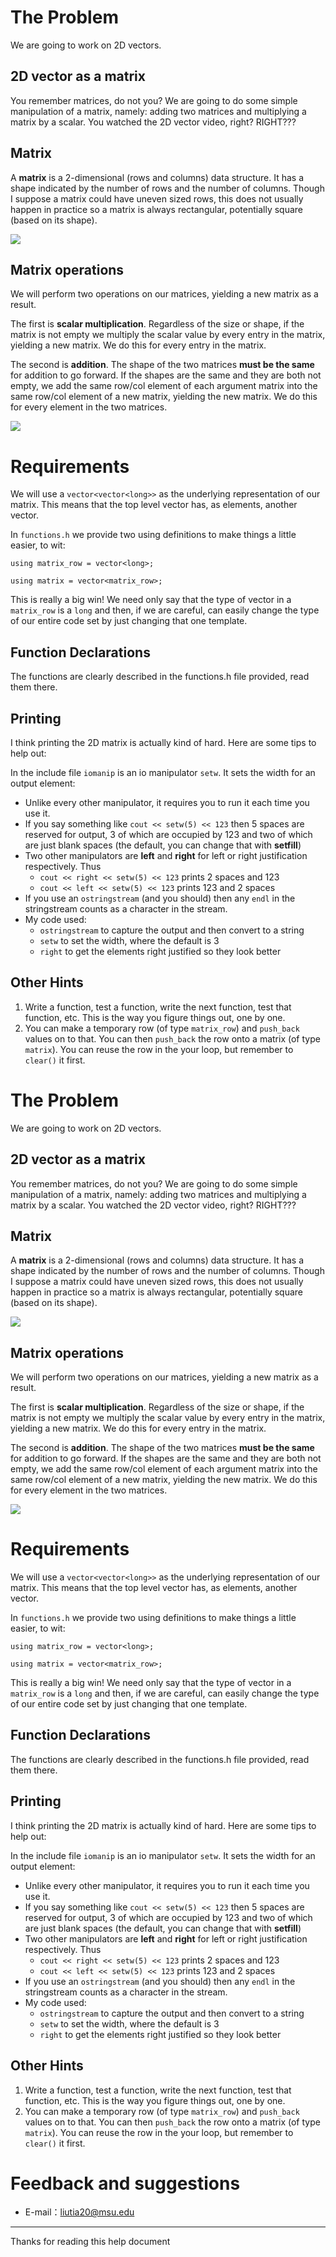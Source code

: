 # The Problem

We are going to work on 2D vectors.

## 2D vector as a matrix

You remember matrices, do not you? We are going to do some simple manipulation of a matrix, namely: adding two matrices and multiplying a matrix by a scalar. You watched the 2D vector video, right? RIGHT???

## Matrix

A **matrix** is a 2-dimensional (rows and columns) data structure. It has a shape indicated by the number of rows and the number of columns. Though I suppose a matrix could have uneven sized rows, this does not usually happen in practice so a matrix is always rectangular, potentially square (based on its shape).

![](https://raw.githubusercontent.com/liutiantian233/CPP-Lab/master/Lab07/lab07-1.png)

## Matrix operations

We will perform two operations on our matrices, yielding a new matrix as a result.

The first is **scalar multiplication**. Regardless of the size or shape, if the matrix is not empty we multiply the scalar value by every entry in the matrix, yielding a new matrix. We do this for every entry in the matrix.

The second is **addition**. The shape of the two matrices **must be the same** for addition to go forward. If the shapes are the same and they are both not empty, we add the same row/col element of each argument matrix into the same row/col element of a new matrix, yielding the new matrix. We do this for every element in the two matrices.

![](https://raw.githubusercontent.com/liutiantian233/CPP-Lab/master/Lab07/lab07-2.png)

# Requirements

We will use a `vector<vector<long>>` as the underlying representation of our matrix. This means that the top level vector has, as elements, another vector.

In `functions.h` we provide two using definitions to make things a little easier, to wit:

`using matrix_row = vector<long>;`

`using matrix = vector<matrix_row>;`

This is really a big win! We need only say that the type of vector in a `matrix_row` is a `long` and then, if we are careful, can easily change the type of our entire code set by just changing that one template.

## Function Declarations

The functions are clearly described in the functions.h file provided, read them there.

## Printing

I think printing the 2D matrix is actually kind of hard. Here are some tips to help out:

In the include file `iomanip` is an io manipulator `setw`. It sets the width for an output element:

- Unlike every other manipulator, it requires you to run it each time you use it.
- If you say something like `cout << setw(5) << 123` then 5 spaces are reserved for output, 3 of which are occupied by 123 and two of which are just blank spaces (the default, you can change that with **setfill**)
- Two other manipulators are **left** and **right** for left or right justification respectively. Thus
  - `cout << right << setw(5) << 123` prints 2 spaces and 123
  - `cout << left << setw(5) << 123` prints 123 and 2 spaces
- If you use an `ostringstream` (and you should) then any `endl` in the stringstream counts as a character in the stream.
- My code used:
  - `ostringstream` to capture the output and then convert to a string
  - `setw` to set the width, where the default is 3
  - `right` to get the elements right justified so they look better

## Other Hints

1. Write a function, test a function, write the next function, test that function, etc. This is the way you figure things out, one by one.
2. You can make a temporary row (of type `matrix_row`) and `push_back` values on to that. You can then `push_back` the row onto a matrix (of type `matrix`). You can reuse the row in the your loop, but remember to `clear()` it first.

# The Problem

We are going to work on 2D vectors.

## 2D vector as a matrix

You remember matrices, do not you? We are going to do some simple manipulation of a matrix, namely: adding two matrices and multiplying a matrix by a scalar. You watched the 2D vector video, right? RIGHT???

## Matrix

A **matrix** is a 2-dimensional (rows and columns) data structure. It has a shape indicated by the number of rows and the number of columns. Though I suppose a matrix could have uneven sized rows, this does not usually happen in practice so a matrix is always rectangular, potentially square (based on its shape).

![](https://raw.githubusercontent.com/liutiantian233/CPP-Lab/master/Lab07/lab07-1.png)

## Matrix operations

We will perform two operations on our matrices, yielding a new matrix as a result.

The first is **scalar multiplication**. Regardless of the size or shape, if the matrix is not empty we multiply the scalar value by every entry in the matrix, yielding a new matrix. We do this for every entry in the matrix.

The second is **addition**. The shape of the two matrices **must be the same** for addition to go forward. If the shapes are the same and they are both not empty, we add the same row/col element of each argument matrix into the same row/col element of a new matrix, yielding the new matrix. We do this for every element in the two matrices.

![](https://raw.githubusercontent.com/liutiantian233/CPP-Lab/master/Lab07/lab07-2.png)

# Requirements

We will use a `vector<vector<long>>` as the underlying representation of our matrix. This means that the top level vector has, as elements, another vector.

In `functions.h` we provide two using definitions to make things a little easier, to wit:

`using matrix_row = vector<long>;`

`using matrix = vector<matrix_row>;`

This is really a big win! We need only say that the type of vector in a `matrix_row` is a `long` and then, if we are careful, can easily change the type of our entire code set by just changing that one template.

## Function Declarations

The functions are clearly described in the functions.h file provided, read them there.

## Printing

I think printing the 2D matrix is actually kind of hard. Here are some tips to help out:

In the include file `iomanip` is an io manipulator `setw`. It sets the width for an output element:

- Unlike every other manipulator, it requires you to run it each time you use it.
- If you say something like `cout << setw(5) << 123` then 5 spaces are reserved for output, 3 of which are occupied by 123 and two of which are just blank spaces (the default, you can change that with **setfill**)
- Two other manipulators are **left** and **right** for left or right justification respectively. Thus
  - `cout << right << setw(5) << 123` prints 2 spaces and 123
  - `cout << left << setw(5) << 123` prints 123 and 2 spaces
- If you use an `ostringstream` (and you should) then any `endl` in the stringstream counts as a character in the stream.
- My code used:
  - `ostringstream` to capture the output and then convert to a string
  - `setw` to set the width, where the default is 3
  - `right` to get the elements right justified so they look better

## Other Hints

1. Write a function, test a function, write the next function, test that function, etc. This is the way you figure things out, one by one.
2. You can make a temporary row (of type `matrix_row`) and `push_back` values on to that. You can then `push_back` the row onto a matrix (of type `matrix`). You can reuse the row in the your loop, but remember to `clear()` it first.

# Feedback and suggestions

- E-mail：<liutia20@msu.edu>

---------

Thanks for reading this help document

